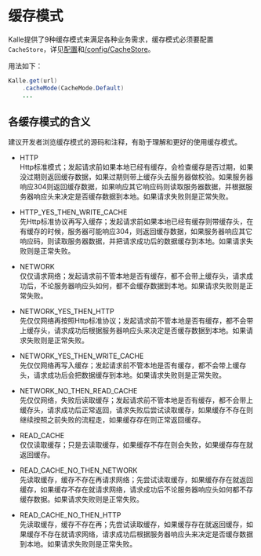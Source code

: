 # 缓存模式
Kalle提供了9种缓存模式来满足各种业务需求，缓存模式必须要配置`CacheStore`，详见[配置](../config)和[/config/CacheStore](../config/cache.md)。

用法如下：
```java
Kalle.get(url)
    .cacheMode(CacheMode.Default)
    ...
```

## 各缓存模式的含义
建议开发者浏览缓存模式的源码和注释，有助于理解和更好的使用缓存模式。

* HTTP  
Http标准模式；发起请求前如果本地已经有缓存，会检查缓存是否过期，如果没过期则返回缓存数据，如果过期则带上缓存头去服务器做校验。如果服务器响应304则返回缓存数据，如果响应其它响应码则读取服务器数据，并根据服务器响应头来决定是否缓存数据到本地。如果请求失败则是正常失败。

* HTTP_YES_THEN_WRITE_CACHE  
先Http标准协议再写入缓存；发起请求前如果本地已经有缓存则带缓存头，在有缓存的时候，服务器可能响应304，则返回缓存数据，如果服务器响应其它响应码，则读取服务器数据，并把请求成功后的数据缓存到本地。如果请求失败则是正常失败。

* NETWORK  
仅仅请求网络；发起请求前不管本地是否有缓存，都不会带上缓存头，请求成功后，不论服务器响应头如何，都不会缓存数据到本地。如果请求失败则是正常失败。

* NETWORK_YES_THEN_HTTP  
先仅仅网络再按照Http标准协议；发起请求前不管本地是否有缓存，都不会带上缓存头，请求成功后根据服务器响应头来决定是否缓存数据到本地。如果请求失败则是正常失败。

* NETWORK_YES_THEN_WRITE_CACHE  
先仅仅网络再写入缓存；发起请求前不管本地是否有缓存，都不会带上缓存头，请求成功后会把数据缓存到本地。如果请求失败则是正常失败。

* NETWORK_NO_THEN_READ_CACHE  
先仅仅网络，失败后读取缓存；发起请求前不管本地是否有缓存，都不会带上缓存头，请求成功后正常返回，请求失败后尝试读取缓存，如果缓存不存在则继续按照之前失败的流程走，如果缓存存在则正常返回缓存。

* READ_CACHE  
仅仅读取缓存；只是去读取缓存，如果缓存不存在则会失败，如果缓存存在就返回缓存。

* READ_CACHE_NO_THEN_NETWORK  
先读取缓存，缓存不存在再请求网络；先尝试读取缓存，如果缓存存在就返回缓存，如果缓存不存在就请求网络，请求成功后不论服务器响应头如何都不存缓存数据。如果请求失败则是正常失败。

* READ_CACHE_NO_THEN_HTTP  
先读取缓存，缓存不存在再；先尝试读取缓存，如果缓存存在就返回缓存，如果缓存不存在就请求网络，请求成功后根据服务器响应头来决定是否缓存数据到本地。如果请求失败则是正常失败。
